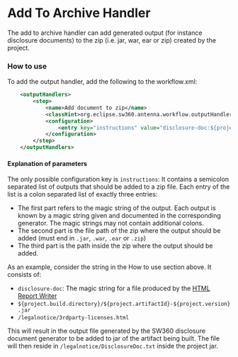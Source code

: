 # Add To Archive Handler

The add to archive handler can add generated output (for instance disclosure documents) to the zip (i.e. jar, war, ear or zip) created by the project.

### How to use

To add the output handler, add the following to the workflow.xml:
```xml
    <outputHandlers>
        <step>
            <name>Add document to zip</name>
            <classHint>org.eclipse.sw360.antenna.workflow.outputHandlers.FileToArchiveWriter</classHint>
            <configuration>
                <entry key="instructions" value="disclosure-doc:${project.build.directory}/${project.artifactId}-${project.version}.jar:/legalnotice/3rdparty-licenses.html"/>
            </configuration>
        </step>
    </outputHandlers>
```

#### Explanation of parameters

The only possible configuration key is `instructions`: 
It contains a semicolon separated list of outputs that should be added to a zip file.
Each entry of the list is a colon separated list of exactly three entries:

- The first part refers to the magic string of the output.
Each output is known by a magic string given and documented in the corresponding generator.
The magic strings may not contain additional colons.
- The second part is the file path of the zip where the output should be added (must end in `.jar`, `.war`, `.ear` or `.zip`)
- The third part is the path inside the zip where the output should be added.

As an example, consider the string in the How to use section above. It consists of:

- `disclosure-doc`: The magic string for a file produced by the [HTML Report Writer](../generators/HTML-report-generator-step.html)
- `${project.build.directory}/${project.artifactId}-${project.version}.jar`
- `/legalnotice/3rdparty-licenses.html`

This will result in the output file generated by the SW360 disclosure document generator to be added to jar of the artifact being built.
The file will then reside in `/legalnotice/DisclosureDoc.txt` inside the project jar.
